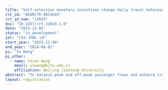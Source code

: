```yaml
---
title: "Self-selection monetary incentives change daily travel behaviour: a field experiment on Beijing subways"
rct_id: "AEARCTR-0012643"
rct_id_num: "12643"
doi: "10.1257/rct.12643-1.0"
date: "2023-12-02"
status: "in_development"
jel: "C93，D90，L9"
start_year: "2023-12-09"
end_year: "2024-06-01"
pi: "Yu Wang"
pi_other:
  - name: Yacan Wang
    email: ycwang@bjtu.edu.cn
    affiliation: Beijing Jiaotong University
abstract: "To balance peak and off-peak passenger flows and enhance travelers' riding experience, this experiment plan aims to innovate demand management methods, starting from the demand side, using price incentive policies to induce travelers to use the subway during off-peak hours. Achieving success in changing daily habitual behaviour often requires persistent effort. Incekara-Hafalir et al (2023) highlight the importance of self-selection in incentivising persistent effort. Further, this study will examine the mechanism of self-selection. We mainly plan to study the effectiveness of 2 kinds of mechanisms, one-time self-selection between all-or-nothing and piece-rate, and multiple-time self-selection, to incentivize change of repeated daily travel behaviours over time."
layout: registration
---
```


